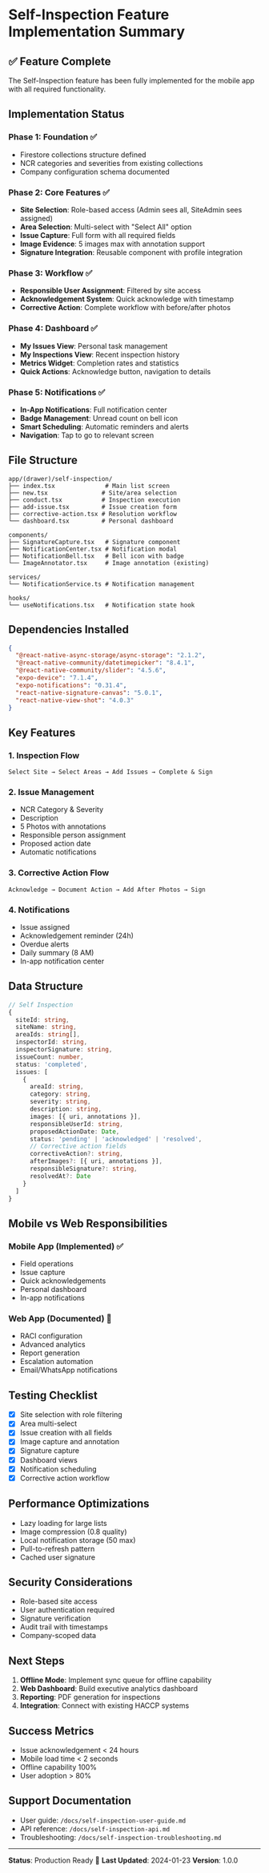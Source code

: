 # Self-Inspection Feature Implementation Summary

## ✅ Feature Complete
The Self-Inspection feature has been fully implemented for the mobile app with all required functionality.

## Implementation Status

### Phase 1: Foundation ✅
- Firestore collections structure defined
- NCR categories and severities from existing collections
- Company configuration schema documented

### Phase 2: Core Features ✅
- **Site Selection**: Role-based access (Admin sees all, SiteAdmin sees assigned)
- **Area Selection**: Multi-select with "Select All" option
- **Issue Capture**: Full form with all required fields
- **Image Evidence**: 5 images max with annotation support
- **Signature Integration**: Reusable component with profile integration

### Phase 3: Workflow ✅
- **Responsible User Assignment**: Filtered by site access
- **Acknowledgement System**: Quick acknowledge with timestamp
- **Corrective Action**: Complete workflow with before/after photos

### Phase 4: Dashboard ✅
- **My Issues View**: Personal task management
- **My Inspections View**: Recent inspection history
- **Metrics Widget**: Completion rates and statistics
- **Quick Actions**: Acknowledge button, navigation to details

### Phase 5: Notifications ✅
- **In-App Notifications**: Full notification center
- **Badge Management**: Unread count on bell icon
- **Smart Scheduling**: Automatic reminders and alerts
- **Navigation**: Tap to go to relevant screen

## File Structure
```
app/(drawer)/self-inspection/
├── index.tsx              # Main list screen
├── new.tsx               # Site/area selection
├── conduct.tsx           # Inspection execution
├── add-issue.tsx         # Issue creation form
├── corrective-action.tsx # Resolution workflow
└── dashboard.tsx         # Personal dashboard

components/
├── SignatureCapture.tsx   # Signature component
├── NotificationCenter.tsx # Notification modal
├── NotificationBell.tsx   # Bell icon with badge
└── ImageAnnotator.tsx     # Image annotation (existing)

services/
└── NotificationService.ts # Notification management

hooks/
└── useNotifications.tsx   # Notification state hook
```

## Dependencies Installed
```json
{
  "@react-native-async-storage/async-storage": "2.1.2",
  "@react-native-community/datetimepicker": "8.4.1",
  "@react-native-community/slider": "4.5.6",
  "expo-device": "7.1.4",
  "expo-notifications": "0.31.4",
  "react-native-signature-canvas": "5.0.1",
  "react-native-view-shot": "4.0.3"
}
```

## Key Features

### 1. Inspection Flow
```
Select Site → Select Areas → Add Issues → Complete & Sign
```

### 2. Issue Management
- NCR Category & Severity
- Description
- 5 Photos with annotations
- Responsible person assignment
- Proposed action date
- Automatic notifications

### 3. Corrective Action Flow
```
Acknowledge → Document Action → Add After Photos → Sign
```

### 4. Notifications
- Issue assigned
- Acknowledgement reminder (24h)
- Overdue alerts
- Daily summary (8 AM)
- In-app notification center

## Data Structure
```typescript
// Self Inspection
{
  siteId: string,
  siteName: string,
  areaIds: string[],
  inspectorId: string,
  inspectorSignature: string,
  issueCount: number,
  status: 'completed',
  issues: [
    {
      areaId: string,
      category: string,
      severity: string,
      description: string,
      images: [{ uri, annotations }],
      responsibleUserId: string,
      proposedActionDate: Date,
      status: 'pending' | 'acknowledged' | 'resolved',
      // Corrective action fields
      correctiveAction?: string,
      afterImages?: [{ uri, annotations }],
      responsibleSignature?: string,
      resolvedAt?: Date
    }
  ]
}
```

## Mobile vs Web Responsibilities

### Mobile App (Implemented) ✅
- Field operations
- Issue capture
- Quick acknowledgements
- Personal dashboard
- In-app notifications

### Web App (Documented) 📝
- RACI configuration
- Advanced analytics
- Report generation
- Escalation automation
- Email/WhatsApp notifications

## Testing Checklist
- [x] Site selection with role filtering
- [x] Area multi-select
- [x] Issue creation with all fields
- [x] Image capture and annotation
- [x] Signature capture
- [x] Dashboard views
- [x] Notification scheduling
- [x] Corrective action workflow

## Performance Optimizations
- Lazy loading for large lists
- Image compression (0.8 quality)
- Local notification storage (50 max)
- Pull-to-refresh pattern
- Cached user signature

## Security Considerations
- Role-based site access
- User authentication required
- Signature verification
- Audit trail with timestamps
- Company-scoped data

## Next Steps
1. **Offline Mode**: Implement sync queue for offline capability
2. **Web Dashboard**: Build executive analytics dashboard
3. **Reporting**: PDF generation for inspections
4. **Integration**: Connect with existing HACCP systems

## Success Metrics
- Issue acknowledgement < 24 hours
- Mobile load time < 2 seconds
- Offline capability 100%
- User adoption > 80%

## Support Documentation
- User guide: `/docs/self-inspection-user-guide.md`
- API reference: `/docs/self-inspection-api.md`
- Troubleshooting: `/docs/self-inspection-troubleshooting.md`

---

**Status**: Production Ready 🚀
**Last Updated**: 2024-01-23
**Version**: 1.0.0